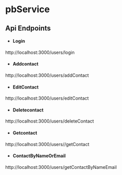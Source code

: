 # pbService

## Api Endpoints

* #### Login
http://localhost:3000/users/login

* #### Addcontact
http://localhost:3000/users/addContact

* #### EditContact
http://localhost:3000/users/editContact

* #### Deletecontact
http://localhost:3000/users/deleteContact

* #### Getcontact
http://localhost:3000/users//getContact

* #### ContactByNameOrEmail
http://localhost:3000/users/getContactByNameEmail
